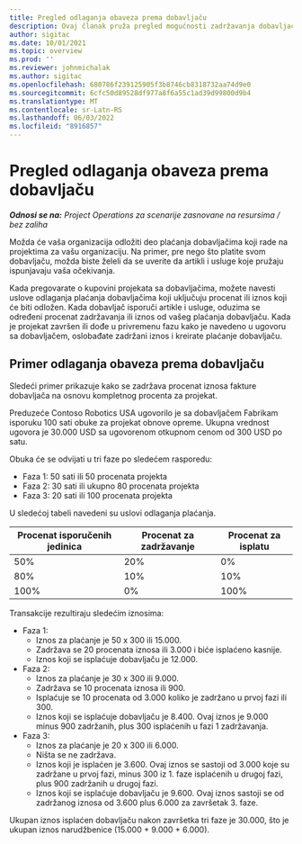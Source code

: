 ```yaml
---
title: Pregled odlaganja obaveza prema dobavljaču
description: Ovaj članak pruža pregled mogućnosti zadržavanja dobavljača.
author: sigitac
ms.date: 10/01/2021
ms.topic: overview
ms.prod: ''
ms.reviewer: johnmichalak
ms.author: sigitac
ms.openlocfilehash: 680786f239125905f3b8746cb8318732aa74d9e0
ms.sourcegitcommit: 6cfc50d89528df977a8f6a55c1ad39d99800d9b4
ms.translationtype: MT
ms.contentlocale: sr-Latn-RS
ms.lasthandoff: 06/03/2022
ms.locfileid: "8916857"
---
```

# <a name="vendor-retention-overview"></a>Pregled odlaganja obaveza prema dobavljaču

_**Odnosi se na:** Project Operations za scenarije zasnovane na resursima / bez zaliha_

Možda će vaša organizacija odložiti deo plaćanja dobavljačima koji rade na projektima za vašu organizaciju. Na primer, pre nego što platite svom dobavljaču, možda biste želeli da se uverite da artikli i usluge koje pružaju ispunjavaju vaša očekivanja.

Kada pregovarate o kupovini projekata sa dobavljačima, možete navesti uslove odlaganja plaćanja dobavljačima koji uključuju procenat ili iznos koji će biti odložen. Kada dobavljač isporuči artikle i usluge, oduzima se određeni procenat zadržavanja ili iznos od vašeg plaćanja dobavljaču. Kada je projekat završen ili dođe u privremenu fazu kako je navedeno u ugovoru sa dobavljačem, oslobađate zadržani iznos i kreirate plaćanje dobavljaču.

## <a name="vendor-retention-example"></a>Primer odlaganja obaveza prema dobavljaču

Sledeći primer prikazuje kako se zadržava procenat iznosa fakture dobavljača na osnovu kompletnog procenta za projekat.

Preduzeće Contoso Robotics USA ugovorilo je sa dobavljačem Fabrikam isporuku 100 sati obuke za projekat obnove opreme. Ukupna vrednost ugovora je 30.000 USD sa ugovorenom otkupnom cenom od 300 USD po satu.

Obuka će se odvijati u tri faze po sledećem rasporedu:

- Faza 1: 50 sati ili 50 procenata projekta
- Faza 2: 30 sati ili ukupno 80 procenata projekta
- Faza 3: 20 sati ili 100 procenata projekta

U sledećoj tabeli navedeni su uslovi odlaganja plaćanja.

| **Procenat isporučenih jedinica** | **Procenat za zadržavanje** | **Procenat za isplatu** |
| --- | --- | --- |
| 50% | 20% | 0% |
| 80% | 10% | 10% |
| 100% | 0% | 100% |

Transakcije rezultiraju sledećim iznosima:

- Faza 1:
  - Iznos za plaćanje je 50 x 300 ili 15.000.
  - Zadržava se 20 procenata iznosa ili 3.000 i biće isplaćeno kasnije.
  - Iznos koji se isplaćuje dobavljaču je 12.000.
- Faza 2:
  - Iznos za plaćanje je 30 x 300 ili 9.000.
  - Zadržava se 10 procenata iznosa ili 900.
  - Isplaćuje se 10 procenata od 3.000 koliko je zadržano u prvoj fazi ili 300.
  - Iznos koji se isplaćuje dobavljaču je 8.400. Ovaj iznos je 9.000 minus 900 zadržanih, plus 300 isplaćenih u fazi 1 zadržavanja.
- Faza 3:
  - Iznos za plaćanje je 20 x 300 ili 6.000.
  - Ništa se ne zadržava.
  - Iznos koji je isplaćen je 3.600. Ovaj iznos se sastoji od 3.000 koje su zadržane u prvoj fazi, minus 300 iz 1. faze isplaćenih u drugoj fazi, plus 900 zadržanih u drugoj fazi.
  - Iznos koji se isplaćuje dobavljaču je 9.600. Ovaj iznos sastoji se od zadržanog iznosa od 3.600 plus 6.000 za završetak 3. faze.

Ukupan iznos isplaćen dobavljaču nakon završetka tri faze je 30.000, što je ukupan iznos narudžbenice (15.000 + 9.000 + 6.000).
